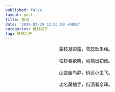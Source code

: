 ```yaml
---
published: false
layout: post
title: 春词
date: '2019-03-29 12:51:00 +0800'
categories: 樵林后子
tag: 樵林后子
---
```

<div style="text-align:center;">
霜枝凝碧露，雪蕊坠朱梅。
<br><br>
松杪春欲晓，岭楠日初微。
<br><br>
山空幽鸟静，树远小虫飞。
<br><br>
功名藏袖手，衔酒看余晖。
<div>